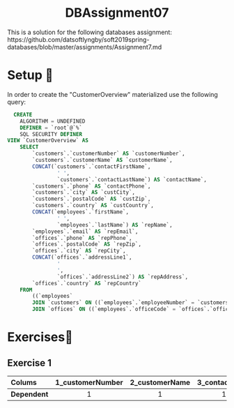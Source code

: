 <h1 align="center">DBAssignment07</h1>

<p>This is a solution for the following databases assignment: https://github.com/datsoftlyngby/soft2019spring-databases/blob/master/assignments/Assignment7.md</p>

<h1>Setup <g-emoji class="g-emoji" alias="checkered_flag" fallback-src="https://github.githubassets.com/images/icons/emoji/unicode/1f3c1.png">🏁</g-emoji></h1>

<p>In order to create the "CustomerOverview" materialized use the following query:</p>
  
```sql
  CREATE 
    ALGORITHM = UNDEFINED 
    DEFINER = `root`@`%` 
    SQL SECURITY DEFINER
VIEW `CustomerOverview` AS
    SELECT 
        `customers`.`customerNumber` AS `customerNumber`,
        `customers`.`customerName` AS `customerName`,
        CONCAT(`customers`.`contactFirstName`,
                ' ',
                `customers`.`contactLastName`) AS `contactName`,
        `customers`.`phone` AS `contactPhone`,
        `customers`.`city` AS `custCity`,
        `customers`.`postalCode` AS `custZip`,
        `customers`.`country` AS `custCountry`,
        CONCAT(`employees`.`firstName`,
                ' ',
                `employees`.`lastName`) AS `repName`,
        `employees`.`email` AS `repEmail`,
        `offices`.`phone` AS `repPhone`,
        `offices`.`postalCode` AS `repZip`,
        `offices`.`city` AS `repCity`,
        CONCAT(`offices`.`addressLine1`,
                '
                ',
                `offices`.`addressLine2`) AS `repAddress`,
        `offices`.`country` AS `repCountry`
    FROM
        ((`employees`
        JOIN `customers` ON ((`employees`.`employeeNumber` = `customers`.`salesRepEmployeeNumber`)))
        JOIN `offices` ON ((`employees`.`officeCode` = `offices`.`officeCode`)))
```
<h1>Exercises<g-emoji class="g-emoji" alias="page_with_curl" fallback-src="https://github.githubassets.com/images/icons/emoji/unicode/1f4c3.png">📃</g-emoji></h1>

<h2>Exercise 1</h2>


 <table>
<thead>
<tr>
<th align="left">Colums</th>
<th align="center">1_customerNumber</th>
<th align="center">2_customerName</th>
<th align="center">3_contactName</th>
<th align="center">4_contactPhone</th>
<th align="center">5_custCity</th>
<th align="center">6_custZip</th>
<th align="center">7_custCountry</th>
 <th align="center">8_repName</th>
 <th align="center">9_repEmail</th>
 <th align="center">10_repPhone</th>
 <th align="center">10_repZip</th>
 <th align="center">11_repCity</th>
 <th align="center">12_repAddress</th>
 <th align="center">13_repCountry</th>
</tr>
</thead>
<tbody>
<tr>
<td align="left"><strong>Dependent</strong></td>
<td align="center">1</td>
<td align="center">1</td>
<td align="center">1</td>
<td align="center">1</td>
<td align="center">1</td>
<td align="center">1</td>
<td align="center">1</td>
<td align="center">1</td>
<td align="center">8</td>
<td align="center">8</td>
<td align="center">10</td>
<td align="center">11</td>
<td align="center">8</td>
<td align="center">8</td>

</tr>
</tbody>
</table>


